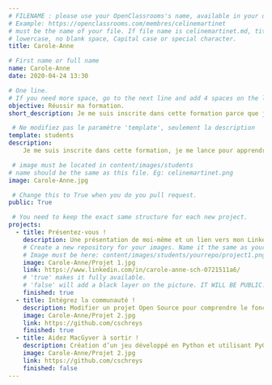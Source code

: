 ```yaml
---
# FILENAME : please use your OpenClassrooms's name, available in your url.
# Example: https://openclassrooms.com/membres/celinemartinet
# must be the name of your file. If file name is celinemartinet.md, title is celinemartinet.
# lowercase, no blank space, Capital case or special character.
title: Carole-Anne

# First name or full name
name: Carole-Anne
date: 2020-04-24 13:30

# One line.
# If you need more space, go to the next line and add 4 spaces on the left, as in 'description'.
objective: Réussir ma formation.
short_description: Je me suis inscrite dans cette formation parce que j'aime iOS.

 # Ne modifiez pas le paramètre 'template', seulement la description
template: students
description:
    Je me suis inscrite dans cette formation, je me lance pour apprendre de nouvelles choses.

 # image must be located in content/images/students
# name should be the same as this file. Eg: celinemartinet.png
image: Carole-Anne.jpg

 # Change this to True when you do you pull request.
public: True

 # You need to keep the exact same structure for each new project.
projects:
  - title: Présentez-vous !
    description: Une présentation de moi-même et un lien vers mon LinkedIn.
    # Create a new repository for your images. Name it the same as your nickname and profile picture.
    # Image must be here: content/images/students/yourrepo/project1.png
    image: Carole-Anne/Projet 1.jpg
    link: https://www.linkedin.com/in/carole-anne-sch-0721511a6/
    # 'true' makes it fully available.
    # 'false' will add a black layer on the picture. IT WILL BE PUBLIC!
    finished: true
  - title: Intégrez la communauté !
    description: Modifier un projet Open Source pour comprendre le fonctionnement de Git et Github  
    image: Carole-Anne/Projet 2.jpg
    link: https://github.com/cschreys
    finished: true
  - title: Aidez MacGyver à sortir !
    description: Création d’un jeu développé en Python et utilisant PyGame.
    image: Carole-Anne/Projet 2.jpg
    link: https://github.com/cschreys
    finished: false
---
```

